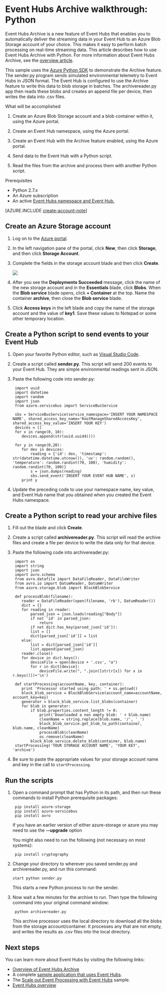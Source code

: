 <properties
    pageTitle="Azure Event Hubs Archive walkthrough | Azure"
    description="Sample that uses the Azure Python SDK to demonstrate using the Event Hubs Archive feature."
    services="event-hubs"
    documentationcenter=""
    author="djrosanova"
    manager="timlt"
    editor="" />
<tags
    ms.assetid="bdff820c-5b38-4054-a06a-d1de207f01f6"
    ms.service="event-hubs"
    ms.workload="na"
    ms.tgt_pltfrm="na"
    ms.devlang="na"
    ms.topic="article"
    ms.date="01/12/2017"
    wacn.date=""
    ms.author="darosa;sethm" />

# Event Hubs Archive walkthrough: Python
Event Hubs Archive is a new feature of Event Hubs that enables you to automatically deliver the streaming data in your Event Hub to an Azure Blob Storage account of your choice. This makes it easy to perform batch processing on real-time streaming data. This article describes how to use Event Hubs Archive with Python. For more information about Event Hubs Archive, see the [overview article](/documentation/articles/event-hubs-archive-overview/).

This sample uses the [Azure Python SDK](/develop/python/) to demonstrate the Archive feature. The sender.py program sends simulated environmental telemetry to Event Hubs in JSON format. The Event Hub is configured to use the Archive feature to write this data to blob storage in batches. The archivereader.py app then reads these blobs and creates an append file per device, then writes the data into .csv files.

What will be accomplished

1. Create an Azure Blob Storage account and a blob container within it, using the Azure portal.

2. Create an Event Hub namespace, using the Azure portal.

3. Create an Event Hub with the Archive feature enabled, using the Azure portal.

4. Send data to the Event Hub with a Python script.

5. Read the files from the archive and process them with another Python script.

Prerequisites

- Python 2.7.x
- An Azure subscription
- An active [Event Hubs namespace and Event Hub.](/documentation/articles/event-hubs-create/)

[AZURE.INCLUDE [create-account-note](../../includes/create-account-note.md)]

## Create an Azure Storage account

1. Log on to the [Azure portal][Azure portal].

2. In the left navigation pane of the portal, click **New**, then click **Storage**, and then click **Storage Account**.

3. Complete the fields in the storage account blade and then click **Create**.
   
   ![][1]
   
4. After you see the **Deployments Succeeded** message, click the name of the new storage account and in the **Essentials** blade, click **Blobs**. When the **Blob service** blade opens, click **+ Container** at the top. Name the container **archive**, then close the **Blob service** blade.

5. Click **Access keys** in the left blade and copy the name of the storage account and the value of **key1**. Save these values to Notepad or some other temporary location.

## Create a Python script to send events to your Event Hub

1. Open your favorite Python editor, such as [Visual Studio Code][Visual Studio Code].

2. Create a script called **sender.py**. This script will send 200 events to your Event Hub. They are simple environmental readings sent in JSON.

3. Paste the following code into sender.py:

        import uuid
        import datetime
        import random
        import json
        from azure.servicebus import ServiceBusService
   
        sbs = ServiceBusService(service_namespace='INSERT YOUR NAMESPACE NAME', shared_access_key_name='RootManageSharedAccessKey', shared_access_key_value='INSERT YOUR KEY')
        devices = []
        for x in range(0, 10):
           devices.append(str(uuid.uuid4()))
   
        for y in range(0,20):
           for dev in devices:
               reading = {'id': dev, 'timestamp': str(datetime.datetime.utcnow()), 'uv': random.random(), 'temperature': random.randint(70, 100), 'humidity': random.randint(70, 100)}
               s = json.dumps(reading)
               sbs.send_event('INSERT YOUR EVENT HUB NAME', s)
           print y

4. Update the preceding code to use your namespace name, key value, and Event Hub name that you obtained when you created the Event Hubs namespace.

## Create a Python script to read your archive files

1. Fill out the blade and click **Create**.

2. Create a script called **archivereader.py**. This script will read the archive files and create a file per device to write the data only for that device.

3. Paste the following code into archivereader.py:

        import os
        import string
        import json
        import avro.schema
        from avro.datafile import DataFileReader, DataFileWriter
        from avro.io import DatumReader, DatumWriter
        from azure.storage.blob import BlockBlobService
   
        def processBlob(filename):
           reader = DataFileReader(open(filename, 'rb'), DatumReader())
           dict = {}
           for reading in reader:
               parsed_json = json.loads(reading["Body"])
               if not 'id' in parsed_json:
                   return
               if not dict.has_key(parsed_json['id']):
               list = []
               dict[parsed_json['id']] = list
           else:
               list = dict[parsed_json['id']]
               list.append(parsed_json)
           reader.close()
           for device in dict.keys():
               deviceFile = open(device + '.csv', "a")
               for r in dict[device]:
                   deviceFile.write(", ".join([str(r[x]) for x in r.keys()])+'\n')
   
        def startProcessing(accountName, key, container):
           print 'Processor started using path: ' + os.getcwd()
           block_blob_service = BlockBlobService(account_name=accountName, account_key=key)
           generator = block_blob_service.list_blobs(container)
           for blob in generator:
               if blob.properties.content_length != 0:
                   print('Downloaded a non empty blob: ' + blob.name)
                   cleanName = string.replace(blob.name, '/', '_')
                   block_blob_service.get_blob_to_path(container, blob.name, cleanName)
                   processBlob(cleanName)
                   os.remove(cleanName)
               block_blob_service.delete_blob(container, blob.name)
        startProcessing('YOUR STORAGE ACCOUNT NAME', 'YOUR KEY', 'archive')

4. Be sure to paste the appropriate values for your storage account name and key in the call to `startProcessing`.

## Run the scripts

1. Open a command prompt that has Python in its path, and then run these commands to install Python prerequisite packages:

        pip install azure-storage
        pip install azure-servicebus
        pip install avro

    If you have an earlier version of either azure-storage or azure you may need to use the **--upgrade** option
   
    You might also need to run the following (not necessary on most systems):

        pip install cryptography

2.  Change your directory to wherever you saved sender.py and archivereader.py, and run this command:

        start python sender.py

    This starts a new Python process to run the sender.
3. Now wait a few minutes for the archive to run. Then type the following command into your original command window:

        python archivereader.py

    This archive processor uses the local directory to download all the blobs from the storage account/container. It processes any that are not empty, and writes the results as .csv files into the local directory.

## Next steps

You can learn more about Event Hubs by visiting the following links:

* [Overview of Event Hubs Archive][Overview of Event Hubs Archive]
* A complete [sample application that uses Event Hubs][sample application that uses Event Hubs].
* The [Scale out Event Processing with Event Hubs][Scale out Event Processing with Event Hubs] sample.
* [Event Hubs overview][Event Hubs overview]

[Azure portal]: https://portal.azure.cn/
[Overview of Event Hubs Archive]: /documentation/articles/event-hubs-archive-overview/
[1]: ./media/event-hubs-archive-python/event-hubs-python1.png
[About Azure storage accounts]: /documentation/articles/storage-create-storage-account/
[Visual Studio Code]: https://code.visualstudio.com/
[Event Hubs overview]: /documentation/articles/event-hubs-overview/
[sample application that uses Event Hubs]: https://code.msdn.microsoft.com/Service-Bus-Event-Hub-286fd097
[Scale out Event Processing with Event Hubs]: https://code.msdn.microsoft.com/Service-Bus-Event-Hub-45f43fc3
